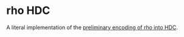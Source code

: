 # rho HDC
A literal implementation of the [preliminary encoding of rho into HDC](https://drive.google.com/file/d/1KGb5J6OkQkja7ySOF2VqsFD4ekDfETPp/view?usp=drive_link).

